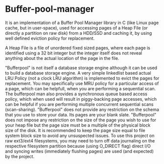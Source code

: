 # Buffer-pool-manager
It is an implementation of a Buffer Pool Manager library in C (like Linux page cache, but in user-space), used for accessing pages of a Heap File (or directly a partition on raw disk) from a HDD/SSD and caching it, by using well defined eviction policy for replacement.

A Heap File is a file of unordered fixed sized pages, where each page is identified using a 32 bit integer but the integer itself does not reveal anything about the actual location of the page in the file.

"Bufferpool" is not itself a database storage engine although it can be used to build a database storage engine.
A very simple linkedlist based actual LRU Policy (not a clock LRU algorithm) is implemented to evict the pages for replacement.
You may specifically use MRU policy for a particular access of a page, which can be helpfull, when you are performing a sequential scan.
The bufferpool man also provides a synchronous queue based access policy, which when used will result in piggy-backing page accesses, which can be helpful if you are performing multiple concurrent sequential scans (scan-sharing).
"Bufferpool" does not provide any restriction on the schema that you use to store your data. Its pages are your blank slate.
"Bufferpool" does not impose any restriction on the size of the page you wish to use for your heap file but the page size must be a multiple of the physical block size of the disk. It is recommended to keep the page size equal to file system block size to avoid any unsuspected issues.
To use this project on raw ext3/ext4 filesystems, you may need to turn off data journaling on the respective filesystem partition because (using O_DIRECT flag) direct I/O and syncing writes (immediately flushing pages) are used (and expected) by the project.
